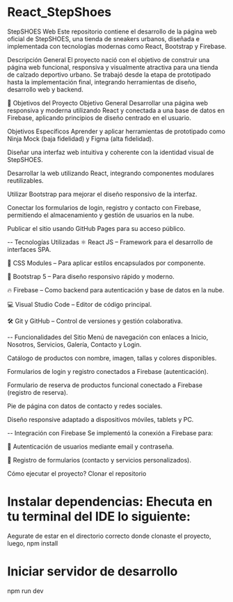 # React_StepShoes
StepSHOES Web
Este repositorio contiene el desarrollo de la página web oficial de StepSHOES, una tienda de sneakers urbanos, diseñada e implementada con tecnologías modernas como React, Bootstrap y Firebase.

 Descripción General
El proyecto nació con el objetivo de construir una página web funcional, responsiva y visualmente atractiva para una tienda de calzado deportivo urbano. Se trabajó desde la etapa de prototipado hasta la implementación final, integrando herramientas de diseño, desarrollo web y backend.

🎯 Objetivos del Proyecto
Objetivo General
Desarrollar una página web responsiva y moderna utilizando React y conectada a una base de datos en Firebase, aplicando principios de diseño centrado en el usuario.

Objetivos Específicos
Aprender y aplicar herramientas de prototipado como Ninja Mock (baja fidelidad) y Figma (alta fidelidad).

Diseñar una interfaz web intuitiva y coherente con la identidad visual de StepSHOES.

Desarrollar la web utilizando React, integrando componentes modulares reutilizables.

Utilizar Bootstrap para mejorar el diseño responsivo de la interfaz.

Conectar los formularios de login, registro y contacto con Firebase, permitiendo el almacenamiento y gestión de usuarios en la nube.

Publicar el sitio usando GitHub Pages para su acceso público.

-- Tecnologías Utilizadas
⚛️ React JS – Framework para el desarrollo de interfaces SPA.

🎨 CSS Modules – Para aplicar estilos encapsulados por componente.

💠 Bootstrap 5 – Para diseño responsivo rápido y moderno.

🔥 Firebase – Como backend para autenticación y base de datos en la nube.

💻 Visual Studio Code – Editor de código principal.

🛠️ Git y GitHub – Control de versiones y gestión colaborativa.

-- Funcionalidades del Sitio
Menú de navegación con enlaces a Inicio, Nosotros, Servicios, Galería, Contacto y Login.

Catálogo de productos con nombre, imagen, tallas y colores disponibles.

Formularios de login y registro conectados a Firebase (autenticación).

Formulario de reserva de productos funcional conectado a Firebase (registro de reserva).

Pie de página con datos de contacto y redes sociales.

Diseño responsive adaptado a dispositivos móviles, tablets y PC.

-- Integración con Firebase
Se implementó la conexión a Firebase para:

🔑 Autenticación de usuarios mediante email y contraseña.

📩 Registro de formularios (contacto y servicios personalizados).


Cómo ejecutar el proyecto?
Clonar el repositorio
# Instalar dependencias: Ehecuta en tu terminal del IDE lo siguiente:
Aegurate de estar en el directorio correcto donde clonaste el proyecto, luego,
npm install

# Iniciar servidor de desarrollo
npm run dev
